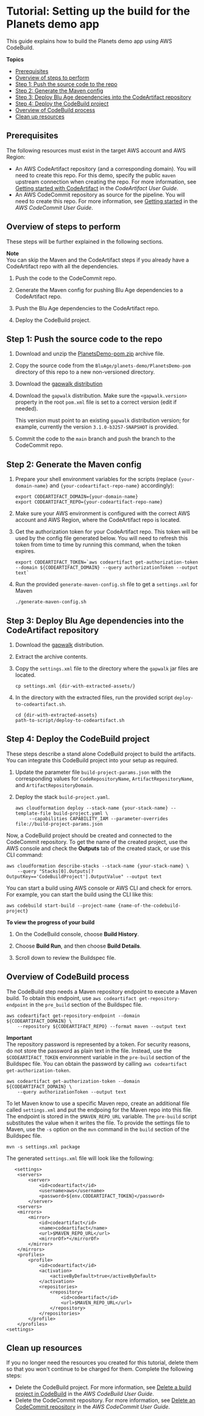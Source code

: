 # Tutorial: Setting up the build for the Planets demo app<a name="tutorial-build-ba"></a>

This guide explains how to build the Planets demo app using AWS CodeBuild\.

**Topics**
+ [Prerequisites](#tutorial-build-ba-prerequisites)
+ [Overview of steps to perform](#tutorial-build-ba-overview)
+ [Step 1: Push the source code to the repo](#tutorial-build-ba-step1)
+ [Step 2: Generate the Maven config](#tutorial-build-ba-step2)
+ [Step 3: Deploy Blu Age dependencies into the CodeArtifact repository](#tutorial-build-ba-step3)
+ [Step 4: Deploy the CodeBuild project](#tutorial-build-ba-step4)
+ [Overview of CodeBuild process](#tutorial-build-ba-acb-details)
+ [Clean up resources](#tutorial-build-ba-clean)

## Prerequisites<a name="tutorial-build-ba-prerequisites"></a>

The following resources must exist in the target AWS account and AWS Region:
+ An AWS CodeArtifact repository \(and a corresponding domain\)\. You will need to create this repo\. For this demo, specify the public `maven` upstream connection when creating the repo\. For more information, see [Getting started with CodeArtifact](https://docs.aws.amazon.com/codeartifact/latest/ug/getting-started.html) in the *CodeArtifact User Guide*\.
+ An AWS CodeCommit repository as source for the pipeline\. You will need to create this repo\. For more information, see [Getting started](https://docs.aws.amazon.com/codecommit/latest/userguide/getting-started-topnode.html) in the *AWS CodeCommit User Guide*\.

## Overview of steps to perform<a name="tutorial-build-ba-overview"></a>

These steps will be further explained in the following sections\.

**Note**  
You can skip the Maven and the CodeArtifact steps if you already have a CodeArtifact repo with all the dependencies\.

1. Push the code to the CodeCommit repo\.

1. Generate the Maven config for pushing Blu Age dependencies to a CodeArtifact repo\.

1. Push the Blu Age dependencies to the CodeArtifact repo\.

1. Deploy the CodeBuild project\.

## Step 1: Push the source code to the repo<a name="tutorial-build-ba-step1"></a>

1. Download and unzip the [PlanetsDemo\-pom\.zip](https://d3lkpej5ajcpac.cloudfront.net/appstream/bluage/developer-ide/PlanetsDemo/PlanetsDemo-pom.zip) archive file\.

1. Copy the source code from the `BluAge/planets-demo/PlanetsDemo-pom` directory of this repo to a new non\-versioned directory\.

1. Download the [gapwalk distribution](https://d3lkpej5ajcpac.cloudfront.net/library/bluage/gapwalk-3.1.0-b3257-SNAPSHOT-stub.zip)

1. Download the `gapwalk` distribution\. Make sure the `<gapwalk.version>` property in the root `pom.xml` file is set to a correct version \(edit if needed\)\.

   This version must point to an existing `gapwalk` distribution version; for example, currently the version `3.1.0-b3257-SNAPSHOT` is provided\.

1. Commit the code to the `main` branch and push the branch to the CodeCommit repo\.

## Step 2: Generate the Maven config<a name="tutorial-build-ba-step2"></a>

1. Prepare your shell environment variables for the scripts \(replace `{your-domain-name}` and `{your-codeartifact-repo-name}` accordingly\):

   ```
   export CODEARTIFACT_DOMAIN={your-domain-name}
   export CODEARTIFACT_REPO={your-codeartifact-repo-name}
   ```

1. Make sure your AWS environment is configured with the correct AWS account and AWS Region, where the CodeArtifact repo is located\.

1. Get the authorization token for your CodeArtifact repo\. This token will be used by the config file generated below\. You will need to refresh this token from time to time by running this command, when the token expires\.

   ```
   export CODEARTIFACT_TOKEN=`aws codeartifact get-authorization-token --domain ${CODEARTIFACT_DOMAIN} --query authorizationToken --output text`
   ```

1. Run the provided `generate-maven-config.sh` file to get a `settings.xml` for Maven

   ```
   ./generate-maven-config.sh
   ```

## Step 3: Deploy Blu Age dependencies into the CodeArtifact repository<a name="tutorial-build-ba-step3"></a>

1. Download the [gapwalk](https://d3lkpej5ajcpac.cloudfront.net/library/bluage/gapwalk-3.1.0-b3257-SNAPSHOT-stub.zip) distribution\.

1. Extract the archive contents\.

1. Copy the `settings.xml` file to the directory where the `gapwalk` jar files are located\.

   ```
   cp settings.xml {dir-with-extracted-assets/}
   ```

1. In the directory with the extracted files, run the provided script `deploy-to-codeartifact.sh`\.

   ```
   cd {dir-with-extracted-assets}
   path-to-script/deploy-to-codeartifact.sh
   ```

## Step 4: Deploy the CodeBuild project<a name="tutorial-build-ba-step4"></a>

These steps describe a stand alone CodeBuild project to build the artifacts\. You can integrate this CodeBuild project into your setup as required\.

1. Update the parameter file `build-project-params.json` with the corresponding values for `CodeRepositoryName`, `ArtifactRepositoryName`, and `ArtifactRepositoryDomain`\.

1. Deploy the stack `build-project.yaml`\.

   ```
   aws cloudformation deploy --stack-name {your-stack-name} --template-file build-project.yaml \
        --capabilities CAPABILITY_IAM --parameter-overrides file://build-project-params.json
   ```

Now, a CodeBuild project should be created and connected to the CodeCommit repository\. To get the name of the created project, use the AWS console and check the **Outputs** tab of the created stack, or use this CLI command:

```
aws cloudformation describe-stacks --stack-name {your-stack-name} \
    --query "Stacks[0].Outputs[?OutputKey=='CodeBuildProject'].OutputValue" --output text
```

You can start a build using AWS console or AWS CLI and check for errors\. For example, you can start the build using the CLI like this:

```
aws codebuild start-build --project-name {name-of-the-codebuild-project}
```

**To view the progress of your build**

1. On the CodeBuild console, choose **Build History**\.

1. Choose **Build Run**, and then choose **Build Details**\.

1. Scroll down to review the Buildspec file\.

## Overview of CodeBuild process<a name="tutorial-build-ba-acb-details"></a>

The CodeBuild step needs a Maven repository endpoint to execute a Maven build\. To obtain this endpoint, use `aws codeartifact get-repository-endpoint` in the `pre_build` section of the Buildspec file\.

```
aws codeartifact get-repository-endpoint --domain ${CODEARTIFACT_DOMAIN} \
    --repository ${CODEARTIFACT_REPO} --format maven --output text
```

**Important**  
The repository password is represented by a token\. For security reasons, do not store the password as plain text in the file\. Instead, use the `$CODEARTIFACT_TOKEN` environment variable in the `pre-build` section of the Buildspec file\. You can obtain the password by calling `aws codeartifact get-authorization-token`\. 

```
aws codeartifact get-authorization-token --domain ${CODEARTIFACT_DOMAIN} \
    --query authorizationToken --output text
```

To let Maven know to use a specific Maven repo, create an additional file called `settings.xml` and put the endpoing for the Maven repo into this file\. The endpoint is stored in the `$MAVEN_REPO_URL` variable\. The `pre-build` script substitutes the value when it writes the file\. To provide the settings file to Maven, use the `-s` option on the `mvn` command in the `build` section of the Buildspec file\.

```
mvn -s settings.xml package
```

The generated `settings.xml` file will look like the following:

```
   <settings>
    <servers>
        <server>
            <id>codeartifact</id>
            <username>aws</username>
            <password>${env.CODEARTIFACT_TOKEN}</password>
        </server>
    <servers>
    <mirrors>
        <mirror>
            <id>codeartifact</id>
            <name>codeartifact</name>
            <url>$MAVEN_REPO_URL</url>
            <mirrorOf>*</mirrorOf>
        </mirror>
    </mirrors>
    <profiles>
        <profile>
            <id>codeartifact</id>
            <activation>
                <activeByDefault>true</activeByDefault>
            </activation>
            <repositories>
                <repository>
                    <id>codeartifact</id>
                    <url>$MAVEN_REPO_URL</url>
                </repository>
            </repositories>
        </profile>
    </profiles>
<settings>
```

## Clean up resources<a name="tutorial-build-ba-clean"></a>

If you no longer need the resources you created for this tutorial, delete them so that you won't continue to be charged for them\. Complete the following steps:
+ Delete the CodeBuild project\. For more information, see [Delete a build project in CodeBuild](https://docs.aws.amazon.com/codebuild/latest/userguide/delete-project.html) in the *AWS CodeBuild User Guide*\.
+ Delete the CodeCommit repository\. For more information, see [Delete an CodeCommit repository](https://docs.aws.amazon.com/codecommit/latest/userguide/how-to-delete-repository.html) in the *AWS CodeCommit User Guide*\.